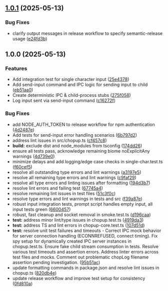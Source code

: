 ## [1.0.1](https://github.com/johnlindquist/chopup/compare/v1.0.0...v1.0.1) (2025-05-13)

### Bug Fixes

* clarify output messages in release workflow to specify semantic-release usage ([e24fd3b](https://github.com/johnlindquist/chopup/commit/e24fd3bd8662cf7fc21f905fde7aad21955df604))

## 1.0.0 (2025-05-13)

### Features

* Add integration test for single character input ([25e4378](https://github.com/johnlindquist/chopup/commit/25e4378346025150cacdda9799e264d1dc8139e6))
* Add send-input command and IPC logic for sending input to child ([eb51aa0](https://github.com/johnlindquist/chopup/commit/eb51aa0b0adaf90ee5aadeb3311ab4c6decdd0da))
* Create deterministic IPC & child-process stubs ([275f058](https://github.com/johnlindquist/chopup/commit/275f058b62b999ac8954614e803785463c2ac74e))
* Log input sent via send-input command ([c16272f](https://github.com/johnlindquist/chopup/commit/c16272f47d7589288cd25deedae61ea8f9480d0b))

### Bug Fixes

* add NODE_AUTH_TOKEN to release workflow for npm authentication ([4d2487e](https://github.com/johnlindquist/chopup/commit/4d2487e72928348117c03deb3c403dbbdfb6353e))
* Add tests for send-input error handling scenarios ([6b797d2](https://github.com/johnlindquist/chopup/commit/6b797d2beec70ab9d36376ab030e7f2345f5ed8f))
* address lint issues in src/chopup.ts ([cf457c8](https://github.com/johnlindquist/chopup/commit/cf457c8aa960b5fcc9e894fa7ab91737eeb82953))
* **build:** exclude dist and node_modules from tsconfig ([174dd26](https://github.com/johnlindquist/chopup/commit/174dd26d711597ad14ce79b27c42b93af9a1e266))
* ensure all tests pass, acknowledge remaining biome noExplicitAny warnings ([4d739e0](https://github.com/johnlindquist/chopup/commit/4d739e035a2ab113784e224cd9b2c77d86943493))
* minimize delays and add logging/edge case checks in single-char.test.ts ([f60cef5](https://github.com/johnlindquist/chopup/commit/f60cef50ce8f1c9c6bf724b7920dbe9767fafac4))
* resolve all outstanding type errors and lint warnings ([a3197e5](https://github.com/johnlindquist/chopup/commit/a3197e5248aedc005f945f248cbc8e4a0068f8a0))
* resolve all remaining type errors and lint warnings ([c9faf29](https://github.com/johnlindquist/chopup/commit/c9faf29bb612c6feaf1a44f5dea4c7743103202c))
* resolve all type errors and linting issues after formatting ([194d3b7](https://github.com/johnlindquist/chopup/commit/194d3b7ab8ae1ec712d9297d5d5fb86cb2205ceb))
* resolve lint errors and failing test ([67745a4](https://github.com/johnlindquist/chopup/commit/67745a4b7372f8d8a685640b2f5544ba0c12db86))
* resolve remaining lint issues in test files ([51c3f0c](https://github.com/johnlindquist/chopup/commit/51c3f0cf4b9e5e45a1ec83d93d2a4b1b24fc2528))
* resolve type errors and lint warnings in tests and src ([f39a87e](https://github.com/johnlindquist/chopup/commit/f39a87e73daadbf280caaacc5d19af3ef43e07bf))
* robust input integration tests, prompt script handles empty input, all input tests green ([6600457](https://github.com/johnlindquist/chopup/commit/6600457bc6a0fe4d7a897da6abe01918ef3389af))
* robust, fast cleanup and socket removal in smoke.test.ts ([d196caa](https://github.com/johnlindquist/chopup/commit/d196caabd2c33bd298c9b557398cb1bfafcd79d4))
* **test:** address minor lint/type issues in chopup.test.ts ([4919da3](https://github.com/johnlindquist/chopup/commit/4919da3413e205a095db8874d88d0ffce1fa5f2e))
* **test:** address TS and lint errors in chopup-core.test.ts ([107d51d](https://github.com/johnlindquist/chopup/commit/107d51d08d64549e23de86f28fb75151e152ef8d))
* **test:** resolve unit test failures and timeouts - Correct IPC mock behavior for server connection handling (ECONNREFUSED, connect timing). Fix spy setup for dynamically created IPC server instances in chopup.test.ts. Ensure fake child stream consumption in tests. Resolve various test timeouts and assertion errors. Address linter errors across test files and mocks. Comment out problematic chopLog filename assertion pending investigation. ([95b51ac](https://github.com/johnlindquist/chopup/commit/95b51acf92240f03fdb8cc5e63d57d57e8ebf5ba))
* update formatting commands in package.json and resolve lint issues in chopup.ts ([820db4e](https://github.com/johnlindquist/chopup/commit/820db4e7113b59ab3ce41ba6f9f10559f023dd60))
* update release workflow and improve test setup for consistency ([0fd810a](https://github.com/johnlindquist/chopup/commit/0fd810a8a785c1eb5fc28173235b1374a80ae789))
